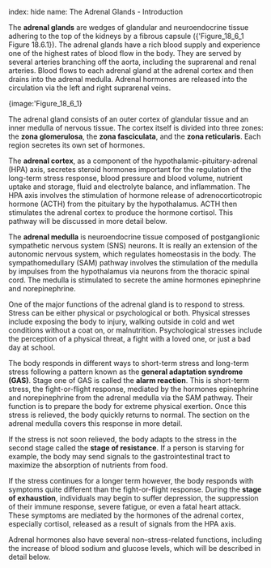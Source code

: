 index: hide
name: The Adrenal Glands - Introduction

The  **adrenal glands** are wedges of glandular and neuroendocrine tissue adhering to the top of the kidneys by a fibrous capsule ({'Figure_18_6_1 Figure 18.6.1}). The adrenal glands have a rich blood supply and experience one of the highest rates of blood flow in the body. They are served by several arteries branching off the aorta, including the suprarenal and renal arteries. Blood flows to each adrenal gland at the adrenal cortex and then drains into the adrenal medulla. Adrenal hormones are released into the circulation via the left and right suprarenal veins.


{image:'Figure_18_6_1}
        

The adrenal gland consists of an outer cortex of glandular tissue and an inner medulla of nervous tissue. The cortex itself is divided into three zones: the  **zona glomerulosa**, the  **zona fasciculata**, and the  **zona reticularis**. Each region secretes its own set of hormones.

The  **adrenal cortex**, as a component of the hypothalamic-pituitary-adrenal (HPA) axis, secretes steroid hormones important for the regulation of the long-term stress response, blood pressure and blood volume, nutrient uptake and storage, fluid and electrolyte balance, and inflammation. The HPA axis involves the stimulation of hormone release of adrenocorticotropic hormone (ACTH) from the pituitary by the hypothalamus. ACTH then stimulates the adrenal cortex to produce the hormone cortisol. This pathway will be discussed in more detail below.

The  **adrenal medulla** is neuroendocrine tissue composed of postganglionic sympathetic nervous system (SNS) neurons. It is really an extension of the autonomic nervous system, which regulates homeostasis in the body. The sympathomedullary (SAM) pathway involves the stimulation of the medulla by impulses from the hypothalamus via neurons from the thoracic spinal cord. The medulla is stimulated to secrete the amine hormones epinephrine and norepinephrine.

One of the major functions of the adrenal gland is to respond to stress. Stress can be either physical or psychological or both. Physical stresses include exposing the body to injury, walking outside in cold and wet conditions without a coat on, or malnutrition. Psychological stresses include the perception of a physical threat, a fight with a loved one, or just a bad day at school.

The body responds in different ways to short-term stress and long-term stress following a pattern known as the  **general adaptation syndrome (GAS)**. Stage one of GAS is called the  **alarm reaction**. This is short-term stress, the fight-or-flight response, mediated by the hormones epinephrine and norepinephrine from the adrenal medulla via the SAM pathway. Their function is to prepare the body for extreme physical exertion. Once this stress is relieved, the body quickly returns to normal. The section on the adrenal medulla covers this response in more detail.

If the stress is not soon relieved, the body adapts to the stress in the second stage called the  **stage of resistance**. If a person is starving for example, the body may send signals to the gastrointestinal tract to maximize the absorption of nutrients from food.

If the stress continues for a longer term however, the body responds with symptoms quite different than the fight-or-flight response. During the  **stage of exhaustion**, individuals may begin to suffer depression, the suppression of their immune response, severe fatigue, or even a fatal heart attack. These symptoms are mediated by the hormones of the adrenal cortex, especially cortisol, released as a result of signals from the HPA axis.

Adrenal hormones also have several non–stress-related functions, including the increase of blood sodium and glucose levels, which will be described in detail below.
